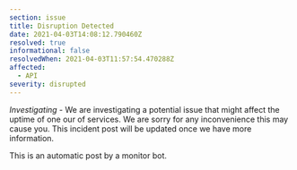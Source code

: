 ```yaml
---
section: issue
title: Disruption Detected
date: 2021-04-03T14:08:12.790460Z
resolved: true
informational: false
resolvedWhen: 2021-04-03T11:57:54.470288Z
affected:
  - API
severity: disrupted
---
```

*Investigating* - We are investigating a potential issue that might affect the uptime of one our of services. We are sorry for any inconvenience this may cause you. This incident post will be updated once we have more information.

This is an automatic post by a monitor bot.
        
